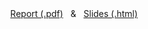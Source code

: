 <div align="center">
  <a href="https://hugoverissimo21.github.io/University-Projects/Decomposição%20QR%20e%20Algoritmo%20LM/ani_trabalho.pdf">Report (.pdf)</a>
  &nbsp;&nbsp;&&nbsp;&nbsp;
  <a href="https://hugoverissimo21.github.io/University-Projects/Decomposição%20QR%20e%20Algoritmo%20LM/ani_quarto.html#/title-slide">Slides (.html)</a>
</div>